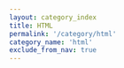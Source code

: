 ```yaml
---
layout: category_index
title: HTML
permalink: '/category/html'
category_name: 'html'
exclude_from_nav: true
---
```

